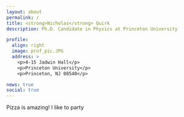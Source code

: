```yaml
---
layout: about
permalink: /
title: <strong>Nicholas</strong> Quirk
description: Ph.D. Candidate in Physics at Princeton University

profile:
  align: right
  image: prof_pic.JPG
  address: >
    <p>4-15 Jadwin Hall</p>
    <p>Princeton University</p>
    <p>Princeton, NJ 08540</p>

news: true
social: true
---
```

Pizza is amazing! I like to party


